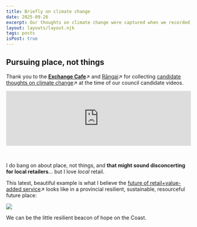 ```yaml
---
title: Briefly on climate change
date: 2025-09-26
excerpt: Our thoughts on climate change were captured when we recorded our GDC candidate videos.
layout: layouts/layout.njk
tags: posts
isPost: true
---
```


## Pursuing place, not things

Thank you to the <a href="https://www.youtube.com/@ExchangeCafe" target="_blank">**Exchange Cafe**</a>&#8599; and <a href="https://www.rangai.nz/" target="_blank">Rāngai</a>&#8599; for collecting <a href="https://www.youtube.com/@ExchangeCafe/videos" target="_blank">candidate thoughts on climate change</a>&#8599; at the time of our council candidate videos.  

<div class="video-container">
    <iframe width="100%" src="https://www.youtube.com/embed/XYOfTlcCX7s?si=Qi-IPvLjVltTNDXh" title="YouTube video player" frameborder="0" allow="accelerometer; autoplay; clipboard-write; encrypted-media; gyroscope; picture-in-picture; web-share" referrerpolicy="strict-origin-when-cross-origin" allowfullscreen></iframe>
</div>

&nbsp;

I do bang on about place, not things, and **that might sound disconcerting for local retailers**... but I love *local* retail. 

This latest, beautiful example is what I believe the <a href="https://www.nzherald.co.nz/gisborne-herald/news/new-gisborne-creative-hub-offers-fabrics-fashion-workshops-and-local-design/EBBP3WKHONHJBONHEYYMHDO27M/" target="_blank">future of retail+value-added service</a>&#8599; looks like in a provincial resilient, sustainable, resourceful future place:

<a href="https://www.nzherald.co.nz/gisborne-herald/news/new-gisborne-creative-hub-offers-fabrics-fashion-workshops-and-local-design/EBBP3WKHONHJBONHEYYMHDO27M/" target="_blank"><img src="../../images/gis-herald-snip-retail.jpg"></a>

We can be the little resilient beacon of hope on the Coast. 

